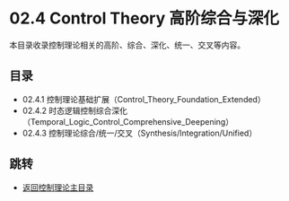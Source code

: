 # 02.4 Control Theory 高阶综合与深化

本目录收录控制理论相关的高阶、综合、深化、统一、交叉等内容。

## 目录

- 02.4.1 控制理论基础扩展（Control_Theory_Foundation_Extended）
- 02.4.2 时态逻辑控制综合深化（Temporal_Logic_Control_Comprehensive_Deepening）
- 02.4.3 控制理论综合/统一/交叉（Synthesis/Integration/Unified）

## 跳转

- [返回控制理论主目录](../README.md)
